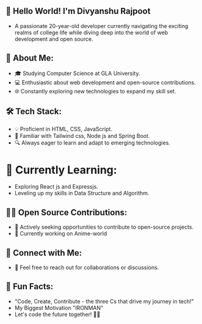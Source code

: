 ## 👋 Hello World! I'm Divyanshu Rajpoot
- A passionate 20-year-old developer currently navigating the exciting realms of college life while diving deep into the world of web development and open source.

## 🚀 About Me:

- 🎓 Studying Computer Science at GLA University.
- 💻 Enthusiastic about web development and open-source contributions.
- 🌐 Constantly exploring new technologies to expand my skill set.

## 🛠️ Tech Stack:

- 💡 Proficient in HTML, CSS, JavaScript.
- 🚀 Familiar with Tailwind css, Node js and Spring Boot.
- 🔍 Always eager to learn and adapt to emerging technologies.

# 🌱 Currently Learning:

- Exploring React js and Expressjs.
- Leveling up my skills in Data Structure and Algorithm.

## 👨‍💻 Open Source Contributions:

- 🌟 Actively seeking opportunities to contribute to open-source projects.
- 🔧 Currently working on Anime-world 

## 🤝 Connect with Me:

- 📧 Feel free to reach out for collaborations or discussions.


## 🌈 Fun Facts:

- "Code, Create, Contribute - the three Cs that drive my journey in tech!"
- My Biggest Motivation "IRONMAN"
- Let's code the future together! 🚀✨

